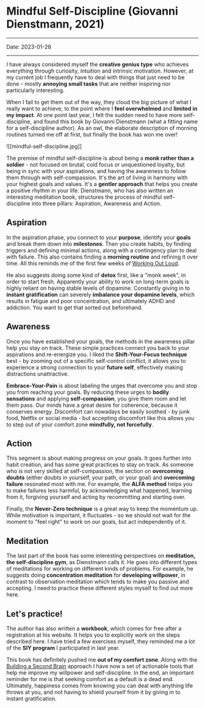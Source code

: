 # Mindful Self-Discipline (Giovanni Dienstmann, 2021)

----

Date: 2023-01-28

----

I have always considered myself the __creative genius type__ who achieves everything through curiosity, intuition and intrinsic motivation. However, at my current job I frequently have to deal with things that just need to be done - mostly __annoying small tasks__ that are neither inspiring nor particularly interesting.

When I fail to get them out of the way, they cloud the big picture of what I really want to achieve, to the point where I __feel overwhelmed__ and __limited in my impact__. At one point last year, I felt the sudden need to have more self-discipline, and found this book by Giovanni Dienstmann (what a fitting name for a self-discipline author). As an owl, the elaborate description of morning routines turned me off at first, but finally the book has won me over!

![[mindful-self-discipline.jpg]]

The premise of mindful self-discipline is about being a __monk rather than a soldier__ - not focused on brutal, cold focus or unquestioned loyalty, but being in sync with your aspirations, and having the awareness to follow them through with self-compassion. It's the art of living in harmony with your highest goals and values. It's a __gentler approach__ that helps you create a positive rhythm in your life. Dienstmann, who has also written an interesting meditation book, structures the process of mindful self-discipline into three pillars: Aspiration, Awareness and Action.

## Aspiration
In the aspiration phase, you connect to your __purpose__, identify your __goals__ and break them down into __milestones__. Then you create habits, by finding triggers and defining minimal actions, along with a contingency plan to deal with failure. This also contains finding a __morning routine__ and refining it over time. All this reminds me of the first few weeks of [Working Out Loud](working-out-loud).

He also suggests doing some kind of __detox__ first, like a "monk week", in order to start fresh. Apparently your ability to work on long-term goals is highly reliant on having stable levels of dopamine. Constantly giving in to __instant gratification__ can severely __imbalance your dopamine levels__, which results in fatigue and poor concentration, and ultimately ADHD and addiction. You want to get that sorted out beforehand.

## Awareness
Once you have established your goals, the methods in the awareness pillar help you stay on track. These simple practices connect you back to your aspirations and re-energize you. I liked the __Shift-Your-Focus technique__ best - by zooming out of a specific self-control conflict, it allows you to experience a strong connection to your __future self__, effectively making distractions unattractive.

__Embrace-Your-Pain__ is about labeling the urges that overcome you and stop you from reaching your goals. By reducing these urges to __bodily sensations__ and applying __self-compassion__, you give them room and let them pass. Our minds have a great desire for coherence, because it conserves energy. Discomfort can nowadays be easily soothed - by junk food, Netflix or social media - but accepting discomfort like this allows you to step out of your comfort zone __mindfully, not forcefully__.

## Action
This segment is about making progress on your goals. It goes further into habit creation, and has some great practices to stay on track. As someone who is not very skilled at self-compassion, the section on __overcoming doubts__ (either doubts in yourself, your path, or your goal) and __overcoming failure__ resonated most with me. For example, the __ALFA method__ helps you to make failures less harmful, by acknowledging what happened, learning from it, forgiving yourself and acting by recommitting and starting over.

Finally, the __Never-Zero technique__ is a great way to keep the momentum up. While motivation is important, it fluctuates - so we should not wait for the moment to "feel right" to work on our goals, but act independently of it.

## Meditation
The last part of the book has some interesting perspectives on __meditation, the self-discipline gym__, as Dienstmann calls it. He goes into different types of meditations for working on different kinds of problems. For example, he suggests doing __concentration meditation__ for __developing willpower__, in contrast to observation meditation which tends to make you passive and accepting. I need to practice these different styles myself to find out more here.

## Let's practice!
The author has also written a __workbook__, which comes for free after a registration at his website. It helps you to explicitly work on the steps described here. I have tried a few exercises myself, they reminded me a lot of the __SIY program__ I participated in last year.

This book has definitely pushed me __out of my comfort zone__. Along with the [Building a Second Brain](building-a-second-brain) approach I have now a set of actionable tools that help me improve my willpower and self-discipline. In the end, an important reminder for me is that seeking comfort as a default is a dead end. Ultimately, happiness comes from knowing you can deal with anything life throws at you, and not having to shield yourself from it by giving in to instant gratification.